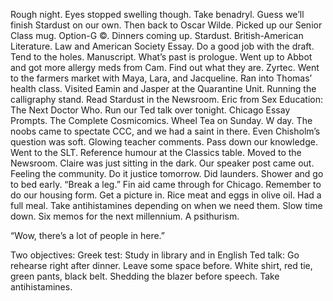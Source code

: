 Rough night. Eyes stopped swelling though. Take benadryl. Guess we’ll finish Stardust on our own. Then back to Oscar Wilde. Picked up our Senior Class mug. Option-G ©. Dinners coming up. Stardust. British-American Literature. Law and American Society Essay. Do a good job with the draft. Tend to the holes. Manuscript. What’s past is prologue. Went up to Abbot and got more allergy meds from Cam. Find out what they are. Zyrtec. Went to the farmers market with Maya, Lara, and Jacqueline. Ran into Thomas’ health class. Visited Eamin and Jasper at the Quarantine Unit. Running the calligraphy stand. Read Stardust in the Newsroom. Eric from Sex Education: The Next Doctor Who. Run our Ted talk over tonight. Chicago Essay Prompts. The Complete Cosmicomics. Wheel Tea on Sunday. W day. The noobs came to spectate CCC, and we had a saint in there. Even Chisholm’s question was soft. Glowing teacher comments. Pass down our knowledge. Went to the SLT. Reference humour at the Classics table. Moved to the Newsroom. Claire was just sitting in the dark. Our speaker post came out. Feeling the community. Do it justice tomorrow. Did launders. Shower and go to bed early. “Break a leg.” Fin aid came through for Chicago. Remember to do our housing form. Get a picture in. Rice meat and eggs in olive oil. Had a full meal. Take antihistamines depending on when we need them. Slow time down. Six memos for the next millennium. A psithurism.

“Wow, there’s a lot of people in here.”

Two objectives:
Greek test: Study in library and in English
Ted talk: Go rehearse right after dinner. Leave some space before. White shirt, red tie, green pants, black belt. Shedding the blazer before speech. Take antihistamines.
